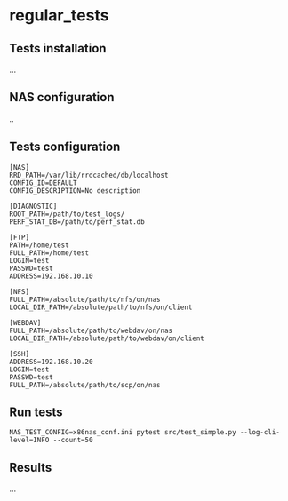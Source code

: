 # regular_tests



## Tests installation

...

## NAS configuration

..

## Tests configuration

```
[NAS]
RRD_PATH=/var/lib/rrdcached/db/localhost
CONFIG_ID=DEFAULT
CONFIG_DESCRIPTION=No description

[DIAGNOSTIC]
ROOT_PATH=/path/to/test_logs/
PERF_STAT_DB=/path/to/perf_stat.db

[FTP]
PATH=/home/test
FULL_PATH=/home/test
LOGIN=test
PASSWD=test
ADDRESS=192.168.10.10

[NFS]
FULL_PATH=/absolute/path/to/nfs/on/nas
LOCAL_DIR_PATH=/absolute/path/to/nfs/on/client

[WEBDAV]
FULL_PATH=/absolute/path/to/webdav/on/nas
LOCAL_DIR_PATH=/absolute/path/to/webdav/on/client

[SSH]
ADDRESS=192.168.10.20
LOGIN=test
PASSWD=test
FULL_PATH=/absolute/path/to/scp/on/nas
```

## Run tests

```
NAS_TEST_CONFIG=x86nas_conf.ini pytest src/test_simple.py --log-cli-level=INFO --count=50
```

## Results

...
